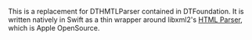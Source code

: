 This is a replacement for DTHMTLParser contained in DTFoundation. It is written natively in Swift as a thin wrapper around libxml2's [HTML Parser](https://opensource.apple.com/source/libxml2/libxml2-21/libxml2/doc/html/libxml-HTMLparser.html), which is Apple OpenSource.
